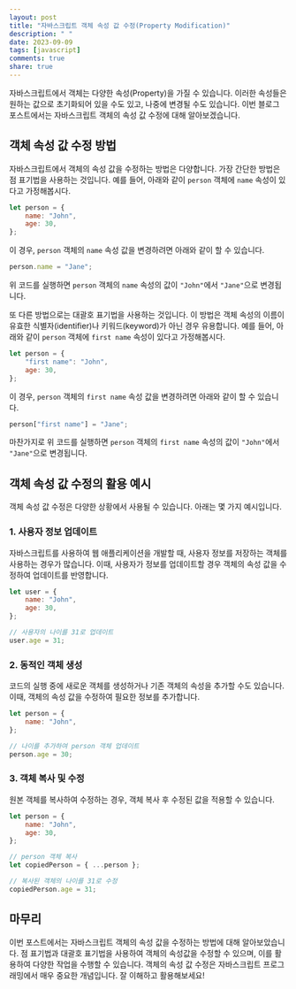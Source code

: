 ```yaml
---
layout: post
title: "자바스크립트 객체 속성 값 수정(Property Modification)"
description: " "
date: 2023-09-09
tags: [javascript]
comments: true
share: true
---
```


자바스크립트에서 객체는 다양한 속성(Property)을 가질 수 있습니다. 이러한 속성들은 원하는 값으로 초기화되어 있을 수도 있고, 나중에 변경될 수도 있습니다. 이번 블로그 포스트에서는 자바스크립트 객체의 속성 값 수정에 대해 알아보겠습니다.

## 객체 속성 값 수정 방법

자바스크립트에서 객체의 속성 값을 수정하는 방법은 다양합니다. 가장 간단한 방법은 점 표기법을 사용하는 것입니다. 예를 들어, 아래와 같이 `person` 객체에 `name` 속성이 있다고 가정해봅시다.

```javascript
let person = {
    name: "John",
    age: 30,
};
```

이 경우, `person` 객체의 `name` 속성 값을 변경하려면 아래와 같이 할 수 있습니다.

```javascript
person.name = "Jane";
```

위 코드를 실행하면 `person` 객체의 `name` 속성의 값이 `"John"`에서 `"Jane"`으로 변경됩니다.

또 다른 방법으로는 대괄호 표기법을 사용하는 것입니다. 이 방법은 객체 속성의 이름이 유효한 식별자(identifier)나 키워드(keyword)가 아닌 경우 유용합니다. 예를 들어, 아래와 같이 `person` 객체에 `first name` 속성이 있다고 가정해봅시다.

```javascript
let person = {
    "first name": "John",
    age: 30,
};
```

이 경우, `person` 객체의 `first name` 속성 값을 변경하려면 아래와 같이 할 수 있습니다.

```javascript
person["first name"] = "Jane";
```

마찬가지로 위 코드를 실행하면 `person` 객체의 `first name` 속성의 값이 `"John"`에서 `"Jane"`으로 변경됩니다.

## 객체 속성 값 수정의 활용 예시

객체 속성 값 수정은 다양한 상황에서 사용될 수 있습니다. 아래는 몇 가지 예시입니다.

### 1. 사용자 정보 업데이트

자바스크립트를 사용하여 웹 애플리케이션을 개발할 때, 사용자 정보를 저장하는 객체를 사용하는 경우가 많습니다. 이때, 사용자가 정보를 업데이트할 경우 객체의 속성 값을 수정하여 업데이트를 반영합니다.

```javascript
let user = {
    name: "John",
    age: 30,
};

// 사용자의 나이를 31로 업데이트
user.age = 31;
```

### 2. 동적인 객체 생성

코드의 실행 중에 새로운 객체를 생성하거나 기존 객체의 속성을 추가할 수도 있습니다. 이때, 객체의 속성 값을 수정하여 필요한 정보를 추가합니다.

```javascript
let person = {
    name: "John",
};

// 나이를 추가하여 person 객체 업데이트
person.age = 30;
```

### 3. 객체 복사 및 수정

원본 객체를 복사하여 수정하는 경우, 객체 복사 후 수정된 값을 적용할 수 있습니다.

```javascript
let person = {
    name: "John",
    age: 30,
};

// person 객체 복사
let copiedPerson = { ...person };

// 복사된 객체의 나이를 31로 수정
copiedPerson.age = 31;
```

## 마무리

이번 포스트에서는 자바스크립트 객체의 속성 값을 수정하는 방법에 대해 알아보았습니다. 점 표기법과 대괄호 표기법을 사용하여 객체의 속성값을 수정할 수 있으며, 이를 활용하여 다양한 작업을 수행할 수 있습니다. 객체의 속성 값 수정은 자바스크립트 프로그래밍에서 매우 중요한 개념입니다. 잘 이해하고 활용해보세요!
